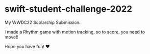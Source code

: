 # swift-student-challenge-2022

My WWDC22 Scolarship Submission.

I made a Rhythm game with motion tracking, so to score, you need to move!!

Hope you have fun! ❤️
